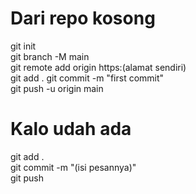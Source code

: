 # Dari repo kosong

git init <br>
git branch -M main <br>
git remote add origin https:(alamat sendiri) <br>
git add .
git commit -m "first commit" <br>
git push -u origin main <br>

# Kalo udah ada

git add . <br>
git commit -m "(isi pesannya)" <br>
git push

